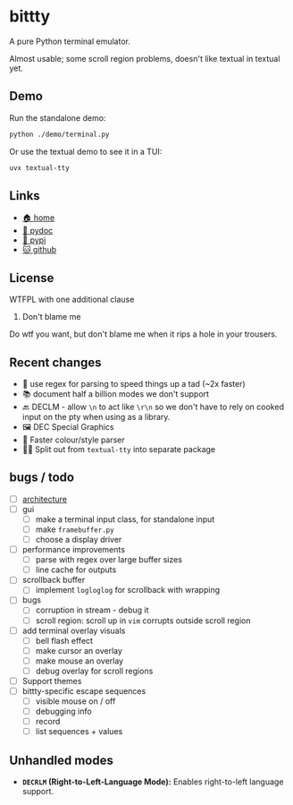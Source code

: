 # bittty

A pure Python terminal emulator.

Almost usable; some scroll region problems, doesn't like textual in textual yet.

## Demo

Run the standalone demo:

```bash
python ./demo/terminal.py
```

Or use the textual demo to see it in a TUI:

```bash
uvx textual-tty
```

## Links

* [🏠 home](https://bitplane.net/dev/python/bittty)
* [📖 pydoc](https://bitplane.net/dev/python/bittty/pydoc)
* [🐍 pypi](https://pypi.org/project/bittty)
* [🐱 github](https://github.com/bitplane/bittty)

## License

WTFPL with one additional clause

1. Don't blame me

Do wtf you want, but don't blame me when it rips a hole in your trousers.

## Recent changes

* 🐌 use regex for parsing to speed things up a tad (~2x faster)
* 📚 document half a billion modes we don't support
* 🔙 DECLM - allow `\n` to act like `\r\n` so we don't have to rely on cooked
  input on the pty when using as a library.
* 🖼️ DEC Special Graphics
* 🐌 Faster colour/style parser
* ⛓️‍💥 Split out from `textual-tty` into separate package

## bugs / todo

- [ ] [architecture](architecture)
- [ ] gui
  - [ ] make a terminal input class, for standalone input
  - [ ] make `framebuffer.py`
  - [ ] choose a display driver
- [ ] performance improvements
  - [ ] parse with regex over large buffer sizes
  - [ ] line cache for outputs
- [ ] scrollback buffer
  - [ ] implement `logloglog` for scrollback with wrapping
- [ ] bugs
  - [ ] corruption in stream - debug it
  - [ ] scroll region: scroll up in `vim` corrupts outside scroll region
- [ ] add terminal overlay visuals
  - [ ] bell flash effect
  - [ ] make cursor an overlay
  - [ ] make mouse an overlay
  - [ ] debug overlay for scroll regions
- [ ] Support themes
- [ ] bittty-specific escape sequences
  - [ ] visible mouse on / off
  - [ ] debugging info
  - [ ] record
  - [ ] list sequences + values

## Unhandled modes

*   **`DECRLM` (Right-to-Left-Language Mode):** Enables right-to-left language support.

